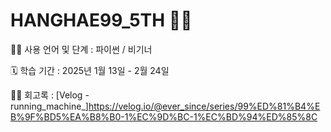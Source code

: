 # HANGHAE99_5TH 👨‍💻

👩‍💻 사용 언어 및 단계 : 파이썬 / 비기너

🗓 학습 기간 : 2025년 1월 13일 - 2월 24일

✍🏻 회고록 : [Velog - running_machine_]https://velog.io/@ever_since/series/99%ED%81%B4%EB%9F%BD5%EA%B8%B0-1%EC%9D%BC-1%EC%BD%94%ED%85%8C
